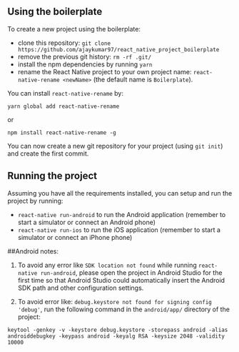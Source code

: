 ## Using the boilerplate

To create a new project using the boilerplate:

- clone this repository: `git clone https://github.com/ajaykumar97/react_native_project_boilerplate`
- remove the previous git history: `rm -rf .git/`
- install the npm dependencies by running `yarn`
- rename the React Native project to your own project name: `react-native-rename <newName>` (the default name is `Boilerplate`).

You can install `react-native-rename`  by:

``yarn global add react-native-rename``

or

``npm install react-native-rename -g``

You can now create a new git repository for your project (using `git init`) and create the first commit.

## Running the project

Assuming you have all the requirements installed, you can setup and run the project by running:

- `react-native run-android` to run the Android application (remember to start a simulator or connect an Android phone)
- `react-native run-ios` to run the iOS application (remember to start a simulator or connect an iPhone phone)

##Android notes:

1. To avoid any error like ``SDK location not found`` while running ``react-native run-android``, please open the project in Android Studio for the first time so that Android Studio could automatically insert the Android SDK path and other configuration settings.

2. To avoid error like: ``debug.keystore not found for signing config 'debug'``, run the following command in the ``android/app/`` directory of the project:

``keytool -genkey -v -keystore debug.keystore -storepass android -alias androiddebugkey -keypass android -keyalg RSA -keysize 2048 -validity 10000``
